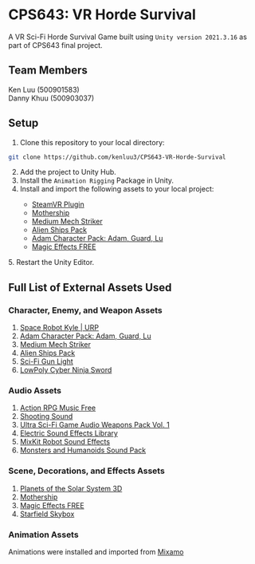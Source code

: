 # CPS643: VR Horde Survival
A VR Sci-Fi Horde Survival Game built using `Unity version 2021.3.16` as part of CPS643 final project.

## Team Members
Ken Luu (500901583) <br>
Danny Khuu (500903037)

## Setup
1. Clone this repository to your local directory: 
```sh
git clone https://github.com/kenluu3/CPS643-VR-Horde-Survival 
```
2. Add the project to Unity Hub.
3. Install the `Animation Rigging` Package in Unity.
4. Install and import the following assets to your local project:
<ul>
  <ul>
    <li><a href="https://assetstore.unity.com/packages/tools/integration/steamvr-plugin-32647">SteamVR Plugin</a></li>
    <li><a href="https://assetstore.unity.com/packages/3d/vehicles/space/mothership-35608">Mothership</a></li>
    <li><a href="https://assetstore.unity.com/packages/3d/characters/robots/medium-mech-striker-124342">Medium Mech Striker</a></li>
    <li><a href="https://assetstore.unity.com/packages/3d/vehicles/space/alien-ships-pack-131137">Alien Ships Pack</a></li>
    <li><a href="https://assetstore.unity.com/packages/3d/characters/adam-character-pack-adam-guard-lu-74842">Adam Character Pack: Adam, Guard, Lu</a></li>
    <li><a href="https://assetstore.unity.com/packages/vfx/particles/spells/magic-effects-free-247933">Magic Effects FREE</a></li>
  </ul>
</ul>
5. Restart the Unity Editor.

## Full List of External Assets Used
### Character, Enemy, and Weapon Assets
1. [Space Robot Kyle | URP](https://assetstore.unity.com/packages/3d/characters/robots/space-robot-kyle-urp-4696)
2. [Adam Character Pack: Adam, Guard, Lu](https://assetstore.unity.com/packages/3d/characters/adam-character-pack-adam-guard-lu-74842)
3. [Medium Mech Striker](https://assetstore.unity.com/packages/3d/characters/robots/medium-mech-striker-124342)
4. [Alien Ships Pack](https://assetstore.unity.com/packages/3d/vehicles/space/alien-ships-pack-131137)
5. [Sci-Fi Gun Light](https://assetstore.unity.com/packages/3d/props/guns/sci-fi-gun-light-87916)
6. [LowPoly Cyber Ninja Sword](https://assetstore.unity.com/packages/3d/props/guns/sci-fi-gun-light-87916)

### Audio Assets
1. [Action RPG Music Free](https://assetstore.unity.com/packages/audio/music/action-rpg-music-free-85434)
2. [Shooting Sound](https://assetstore.unity.com/packages/audio/sound-fx/shooting-sound-177096)
3. [Ultra Sci-Fi Game Audio Weapons Pack Vol. 1](https://assetstore.unity.com/packages/audio/sound-fx/weapons/ultra-sci-fi-game-audio-weapons-pack-vol-1-113047)
4. [Electric Sound Effects Library](https://assetstore.unity.com/packages/audio/electric-sound-effects-library-36990)
5. [MixKit Robot Sound Effects](https://mixkit.co/free-sound-effects/robot/)
6. [Monsters and Humanoids Sound Pack](https://assetstore.unity.com/packages/audio/sound-fx/monsters-and-humanoids-sound-pack-221704)

### Scene, Decorations, and Effects Assets
1. [Planets of the Solar System 3D](https://assetstore.unity.com/packages/3d/environments/planets-of-the-solar-system-3d-90219)
2. [Mothership](https://assetstore.unity.com/packages/3d/vehicles/space/mothership-35608)
3. [Magic Effects FREE](https://assetstore.unity.com/packages/vfx/particles/spells/magic-effects-free-247933)
4. [Starfield Skybox](https://assetstore.unity.com/packages/2d/textures-materials/sky/starfield-skybox-92717)

### Animation Assets
Animations were installed and imported from [Mixamo](https://www.mixamo.com/#/)
